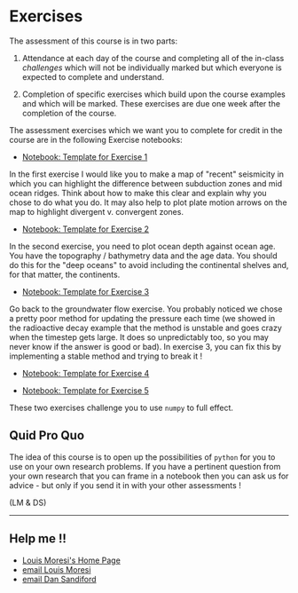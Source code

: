 
# Exercises

The assessment of this course is in two parts:

  1. Attendance at each day of the course and completing all of the in-class _challenges_ which will not be individually marked but which everyone is expected to complete and understand.

  2. Completion of specific exercises which build upon the course examples and which will be marked. These exercises are due one week after the completion of the course.

The assessment exercises which we want you to complete for credit in the course are in the following Exercise notebooks:

   - <a href="/notebooks/Notebooks/ForAssessment/Exercise1.ipynb" target="_blank"> <!--_ --> Notebook: Template for Exercise 1 </a>

In the first exercise I would like you to make a map of "recent" seismicity in which you can highlight the difference between subduction zones and mid ocean ridges. Think about how to make this clear and explain why you chose to do what you do. It may also help to plot plate motion arrows on the map to highlight divergent v. convergent zones.

   - <a href="/notebooks/Notebooks/ForAssessment/Exercise2.ipynb" target="_blank"> <!--_ --> Notebook: Template for Exercise 2 </a>

In the second exercise, you need to plot ocean depth against ocean age. You have the topography / bathymetry data and the age data. You should do this for the "deep oceans" to avoid including the continental shelves and, for that matter, the continents.

   - <a href="/notebooks/Notebooks/ForAssessment/Exercise3.ipynb" target="_blank"> <!--_ --> Notebook: Template for Exercise 3 </a>

Go back to the groundwater flow exercise. You probably noticed we chose a pretty poor method for updating the pressure each time (we showed in the radioactive decay example that the method is unstable and goes crazy when the timestep gets large. It does so unpredictably too, so you may never know if the answer is good or bad). In exercise 3, you can fix this by implementing a stable method and trying to break it !

   - <a href="/notebooks/Notebooks/Numpy/GameOfLife.ipynb" target="_blank"> <!--_ --> Notebook: Template for Exercise 4 </a>

   - <a href="/notebooks/Notebooks/Numpy/Seasonal_averages.ipynb" target="_blank"> <!--_ --> Notebook: Template for Exercise 5 </a>

These two exercises challenge you to use `numpy` to full effect.


## Quid Pro Quo

The idea of this course is to open up the possibilities of `python` for you to use on your own research problems. If you have a pertinent question from your own research that you can frame in a notebook then you can ask us for advice - but only if you send it in with your other assessments !

(LM & DS)


---    

## Help me !!

   * [Louis Moresi's Home Page](http://www.moresi.info)
   * [email Louis Moresi](mailto:Louis.Moresi@unimelb.edu.au)
   * [email Dan Sandiford](mailto:d.sandiford@student.unimelb.edu.au)
